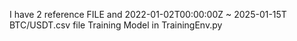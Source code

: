 I have 2 reference FILE and 2022-01-02T00:00:00Z ~ 2025-01-15T BTC/USDT.csv file
Training Model in TrainingEnv.py
